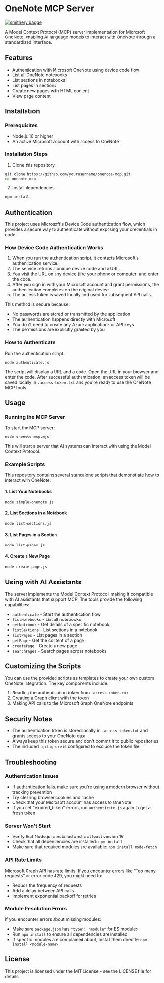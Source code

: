 # OneNote MCP Server
[![smithery badge](https://smithery.ai/badge/@modelcontextprotocol/server-onenote)](https://smithery.ai/server/@modelcontextprotocol/server-onenote)

A Model Context Protocol (MCP) server implementation for Microsoft OneNote, enabling AI language models to interact with OneNote through a standardized interface.

## Features

- Authentication with Microsoft OneNote using device code flow
- List all OneNote notebooks
- List sections in notebooks
- List pages in sections
- Create new pages with HTML content
- View page content

## Installation

### Prerequisites

- Node.js 16 or higher
- An active Microsoft account with access to OneNote

### Installation Steps

1. Clone this repository:

```bash
git clone https://github.com/yourusername/onenote-mcp.git
cd onenote-mcp
```

2. Install dependencies:

```bash
npm install
```

## Authentication

This project uses Microsoft's Device Code authentication flow, which provides a secure way to authenticate without exposing your credentials in code.

### How Device Code Authentication Works

1. When you run the authentication script, it contacts Microsoft's authentication service.
2. The service returns a unique device code and a URL.
3. You visit the URL on any device (like your phone or computer) and enter the code.
4. After you sign in with your Microsoft account and grant permissions, the authentication completes on the original device.
5. The access token is saved locally and used for subsequent API calls.

This method is secure because:
- No passwords are stored or transmitted by the application
- The authentication happens directly with Microsoft
- You don't need to create any Azure applications or API keys
- The permissions are explicitly granted by you

### How to Authenticate

Run the authentication script:

```bash
node authenticate.js
```

The script will display a URL and a code. Open the URL in your browser and enter the code. After successful authentication, an access token will be saved locally in `.access-token.txt` and you're ready to use the OneNote MCP tools.

## Usage

### Running the MCP Server

To start the MCP server:

```bash
node onenote-mcp.mjs
```

This will start a server that AI systems can interact with using the Model Context Protocol.

### Example Scripts

This repository contains several standalone scripts that demonstrate how to interact with OneNote:

#### 1. List Your Notebooks

```bash
node simple-onenote.js
```

#### 2. List Sections in a Notebook

```bash
node list-sections.js
```

#### 3. List Pages in a Section

```bash
node list-pages.js
```

#### 4. Create a New Page

```bash
node create-page.js
```

## Using with AI Assistants

The server implements the Model Context Protocol, making it compatible with AI assistants that support MCP. The tools provide the following capabilities:

- `authenticate` - Start the authentication flow
- `listNotebooks` - List all notebooks
- `getNotebook` - Get details of a specific notebook
- `listSections` - List sections in a notebook
- `listPages` - List pages in a section
- `getPage` - Get the content of a page
- `createPage` - Create a new page
- `searchPages` - Search pages across notebooks

## Customizing the Scripts

You can use the provided scripts as templates to create your own custom OneNote integration. The key components include:

1. Reading the authentication token from `.access-token.txt`
2. Creating a Graph client with the token
3. Making API calls to the Microsoft Graph OneNote endpoints

## Security Notes

- The authentication token is stored locally in `.access-token.txt` and grants access to your OneNote data
- Always keep this token secure and don't commit it to public repositories
- The included `.gitignore` is configured to exclude the token file

## Troubleshooting

### Authentication Issues

- If authentication fails, make sure you're using a modern browser without tracking prevention
- Try clearing browser cookies and cache
- Check that your Microsoft account has access to OneNote
- If you get "expired_token" errors, run `authenticate.js` again to get a fresh token

### Server Won't Start

- Verify that Node.js is installed and is at least version 16
- Check that all dependencies are installed: `npm install`
- Make sure that required modules are available: `npm install node-fetch`

### API Rate Limits

Microsoft Graph API has rate limits. If you encounter errors like "Too many requests" or error code 429, you might need to:
- Reduce the frequency of requests
- Add a delay between API calls
- Implement exponential backoff for retries

### Module Resolution Errors

If you encounter errors about missing modules:
- Make sure `package.json` has `"type": "module"` for ES modules
- Run `npm install` to ensure all dependencies are installed
- If specific modules are complained about, install them directly: `npm install <module-name>`

## License

This project is licensed under the MIT License - see the LICENSE file for details
